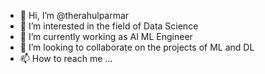 - 👋 Hi, I’m @therahulparmar
- 👀 I’m interested in the field of Data Science
- 🌱 I’m currently working as AI ML Engineer
- 💞️ I’m looking to collaborate on the projects of ML and DL
- 📫 How to reach me ... 

<!---
therahulparmar/therahulparmar is a ✨ special ✨ repository because its `README.md` (this file) appears on your GitHub profile.
You can click the Preview link to take a look at your changes.
--->
